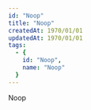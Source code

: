 ```yaml
---
id: "Noop"
title: "Noop"
createdAt: 1970/01/01
updatedAt: 1970/01/01
tags:
  - {
    id: "Noop",
    name: "Noop"
  }
---
```

Noop